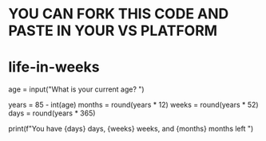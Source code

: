 # YOU CAN FORK THIS CODE AND PASTE IN YOUR VS PLATFORM 

# life-in-weeks
age = input("What is your current age?  ")

years = 85 - int(age)
months = round(years * 12)
weeks = round(years * 52)
days = round(years * 365)

print(f"You have {days} days, {weeks} weeks, and {months} months left ")
